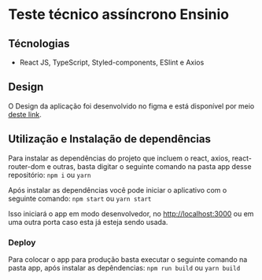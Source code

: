 # Teste técnico assíncrono Ensinio

## Técnologias

- React JS, TypeScript, Styled-components, ESlint e Axios

## Design

O Design da aplicação foi desenvolvido no figma e está disponível por meio [deste link](https://www.figma.com/file/M0jy5rqNumytQKuKZYhgPS/Ensinio-Frontend-Challenge).

## Utilização e Instalação de dependências

Para instalar as dependências do projeto que incluem o react, axios, react-router-dom e outras, basta digitar o seguinte comando na pasta app desse repositório:
`npm i` ou `yarn`

Após instalar as dependências você pode iniciar o aplicativo com o seguinte comando:
`npm start` ou `yarn start`

Isso iniciará o app em modo desenvolvedor, no [http://localhost:3000](http://localhost:3000) ou em uma outra porta caso esta já esteja sendo usada.

### Deploy

Para colocar o app para produção basta executar o seguinte comando na pasta app, após instalar as depêndencias:
`npm run build` ou `yarn build`
